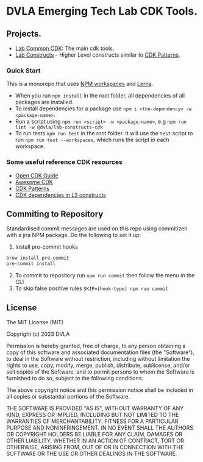 # DVLA Emerging Tech Lab CDK Tools.

## Projects.

- [Lab Common CDK](packages/lab-common-cdk): The main cdk tools.
- [Lab Constructs](packages/lab-constructs-cdk) - Higher Level constructs similar to [CDK Patterns](https://cdkpatterns.com/).

### Quick Start
This is a monorepo that uses [NPM workspaces](https://docs.npmjs.com/cli/v7/using-npm/workspaces) and [Lerna](https://lerna.js.org/docs/introduction).

- When you run `npm install` in the root folder, all dependencies of all packages are installed.
- To install dependencies for a package use `npm i <the-dependency> -w <package-name>`.
- Run a script using `npm run <script> -w <package-name>`, e.g `npm run lint -w @dvla/lab-constructs-cdk`
- To run tests `npm run test` in the root folder. It will use the `test` script to run `npm run test --workspaces`, which runs the script in each workspace.

### Some useful reference CDK resources

- [Open CDK Guide](https://github.com/kevinslin/open-cdk)
- [Awesome CDK](https://github.com/kolomied/awesome-cdk)
- [CDK Patterns](https://cdkpatterns.com/)
- [CDK dependencies in L3 constructs](https://dev.to/udondan/correctly-defining-dependencies-in-l3-cdk-constructs-45p)

## Commiting to Repository
Standardised commit messages are used on this repo using commitizen with a jira NPM package. Do the following to set it up:

1. Install pre-commit hooks
```bash
brew install pre-commit
pre-commit install
```
2. To commit to repository run `npm run commit` then follow the menu in the CLI
3. To skip false positive rules `SKIP=[hook-type] npm run commit`

## License
The MIT License (MIT)

Copyright (c) 2023 DVLA

Permission is hereby granted, free of charge, to any person obtaining a copy
of this software and associated documentation files (the "Software"), to deal
in the Software without restriction, including without limitation the rights
to use, copy, modify, merge, publish, distribute, sublicense, and/or sell
copies of the Software, and to permit persons to whom the Software is
furnished to do so, subject to the following conditions:

The above copyright notice and this permission notice shall be included in all
copies or substantial portions of the Software.

THE SOFTWARE IS PROVIDED "AS IS", WITHOUT WARRANTY OF ANY KIND, EXPRESS OR
IMPLIED, INCLUDING BUT NOT LIMITED TO THE WARRANTIES OF MERCHANTABILITY,
FITNESS FOR A PARTICULAR PURPOSE AND NONINFRINGEMENT. IN NO EVENT SHALL THE
AUTHORS OR COPYRIGHT HOLDERS BE LIABLE FOR ANY CLAIM, DAMAGES OR OTHER
LIABILITY, WHETHER IN AN ACTION OF CONTRACT, TORT OR OTHERWISE, ARISING FROM,
OUT OF OR IN CONNECTION WITH THE SOFTWARE OR THE USE OR OTHER DEALINGS IN THE
SOFTWARE.
